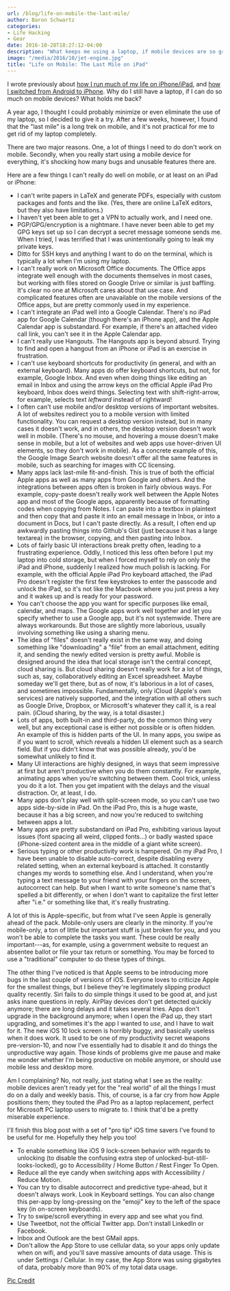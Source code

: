 ```yaml
---
url: /blog/life-on-mobile-the-last-mile/
author: Baron Schwartz
categories:
- Life Hacking
- Gear
date: 2016-10-28T18:27:12-04:00
description: "What keeps me using a laptop, if mobile devices are so great?"
image: "/media/2016/10/jet-engine.jpg"
title: "Life on Mobile: The Last Mile on iPad"
---
```


I wrote previously about [how I run much of my life on
iPhone/iPad](/blog/life-on-mobile-apps-services/), and [how I switched from
Android to iPhone](/blog/life-on-mobile-android-ios/). Why do I still have a
laptop, if I can do so much on mobile devices? What holds me back?

<!--more-->

A year ago, I thought I could probably minimize or even eliminate the use of my
laptop, so I decided to give it a try. After a few weeks, however, I found that
the "last mile" is a long trek on mobile, and it's not practical for me to get
rid of my laptop completely.

There are two major reasons. One, a lot of things I need to do don't work on
mobile. Secondly, when you really start using a mobile device for everything,
it's shocking how many bugs and unusable features there are.

Here are a few things I can't really do well on mobile, or at least on an iPad
or iPhone:

* I can't write papers in LaTeX and generate PDFs, especially with custom packages and
  fonts and the like. (Yes, there are online LaTeX editors, but they also have
  limitations.)
* I haven't yet been able to get a VPN to actually work, and I need one.
* PGP/GPG/encryption is a nightmare. I have never been able to get my GPG keys
  set up so I can decrypt a secret message someone sends me. When I tried, I was
  terrified that I was unintentionally going to leak my private keys.
* Ditto for SSH keys and anything I want to do on the terminal, which is
  typically a lot when I'm using my laptop.
* I can't really work on Microsoft Office documents. The Office apps integrate well enough with
  the documents themselves in most cases, but working with files stored on Google Drive or
  similar is just baffling. It's clear no one at Microsoft cares about that use
  case. And complicated features often are unavailable on the mobile
  versions of the Office apps, but are pretty commonly used in my experience.
* I can't integrate an iPad well into a Google Calendar. There's no iPad app for Google
  Calendar (though there's an iPhone app), and the Apple Calendar app is
  substandard. For example, if there's an attached video call link, you can't
  see it in the Apple Calendar app.
* I can't really use Hangouts. The Hangouts app is beyond absurd. Trying to find and open a
  hangout from an iPhone or iPad is an exercise in frustration.
* I can't use keyboard shortcuts for productivity (in general, and with an external
  keyboard). Many apps do offer keyboard shortcuts, but not, for example, Google
  Inbox. And even when doing things like editing an email in Inbox and using the
  arrow keys on the official Apple iPad Pro keyboard, Inbox does weird things.
  Selecting text with shift-right-arrow, for example, selects text *leftward*
  instead of rightward!
* I often can't use mobile and/or desktop versions of important websites. A lot of websites
  redirect you to a mobile version with limited functionality. You can request a
  desktop version instead, but in many cases it doesn't work, and in others, the
  desktop version doesn't work well in mobile. (There's no mouse, and hovering
  a mouse doesn't make sense in mobile, but a lot of websites and web apps use
  hover-driven UI elements, so they don't work in mobile). As a concrete example
  of this, the Google Image Search website doesn't offer all the same features
  in mobile, such as searching for images with CC licensing.
* Many apps lack last-mile fit-and-finish. This is true of both the official
  Apple apps as well as many apps from Google and others. And the integrations
  between apps often is broken in fairly obvious ways. For example, copy-paste
  doesn't really work well between the Apple Notes app and most of the Google
  apps, apparently because of formatting codes when copying from Notes. I can
  paste into a textbox in plaintext and then copy that and paste it into an
  email message in Inbox, or into a document in Docs, but I can't paste
  directly. As a result, I often end up awkwardly pasting things into Github's
  Gist (just because it has a large textarea) in the browser, copying, and then
  pasting into Inbox.
* Lots of fairly basic UI interactions break pretty often, leading to a
  frustrating experience. Oddly, I noticed this less often before I put my
  laptop into cold storage, but when I forced myself to rely on only the iPad
  and iPhone, suddenly I realized how much polish is lacking. For example, with
  the official Apple iPad Pro keyboard attached, the iPad Pro doesn't register
  the first few keystrokes to enter the passcode and unlock the iPad, so it's
  not like the Macbook where you just press a key and it wakes up and is ready
  for your password.
* You can't choose the app you want for specific purposes like email, calendar,
  and maps. The Google apps work well together and let you specify whether to
  use a Google app, but it's not systemwide. There are always workarounds. But
  those are slightly more laborious, usually involving something like using a
  sharing menu.
* The idea of "files" doesn't really exist in the same way, and doing something
  like "downloading" a "file" from an email attachment, editing it, and sending
  the newly edited version is pretty awful. Mobile is designed around the idea
  that local storage isn't the central concept, cloud sharing is. But cloud
  sharing doesn't really work for a lot of things, such as, say, collaboratively
  editing an Excel spreadsheet. Maybe someday we'll get there, but as of now,
  it's laborious in a lot of cases, and sometimes impossible. Fundamentally,
  only iCloud (Apple's own services) are natively supported, and the integration
  with all others such as Google Drive, Dropbox, or Microsoft's whatever they
  call it, is a real pain. (iCloud sharing, by the way, is a total disaster.)
* Lots of apps, both built-in and third-party, do the common thing very well,
  but any exceptional case is either not possible or is often hidden. An example
  of this is hidden parts of the UI. In many apps, you swipe as if you want to
  scroll, which reveals a hidden UI element such as a search field. But if you
  didn't know that was possible already, you'd be somewhat unlikely to find it.
* Many UI interactions are highly designed, in ways that seem impressive at
  first but aren't productive when you do them constantly. For example,
  animating apps when you're switching between them. Cool trick, unless you do
  it a lot. Then you get impatient with the delays and the visual distraction.
  Or, at least, I do.
* Many apps don't play well with split-screen mode, so you can't use two apps
  side-by-side in iPad. On the iPad Pro, this is a huge waste, because it has a
  big screen, and now you're reduced to switching between apps a lot.
* Many apps are pretty substandard on iPad Pro, exhibiting various layout issues
  (font spacing all weird, clipped fonts...) or badly wasted space (iPhone-sized
  content area in the middle of a giant white screen).
* Serious typing or other productivity work is hampered. On my iPad Pro, I have
  been unable to disable auto-correct, despite disabling every related setting,
  when an external keyboard is attached. It constantly changes my words to
  something else. And I understand, when you're typing a text message to your
  friend with your fingers on the screen, autocorrect can help. But when I want
  to write someone's name that's spelled a bit differently, or when I don't want
  to capitalize the first letter after "i.e." or something like that, it's
  really frustrating.

A lot of this is Apple-specific, but from what I've seen Apple is generally
ahead of the pack. Mobile-only users are clearly in the minority. If you're
mobile-only, a ton of little but important stuff is just broken for you, and you
won't be able to complete the tasks you want. These could be really
important---as, for example, using a government website to request an absentee
ballot or file your tax return or something. You may be forced to use a
"traditional" computer to do these types of things.

The other thing I've noticed is that Apple seems to be introducing more bugs in
the last couple of versions of iOS. Everyone loves to criticize Apple for the
smallest things, but I believe they're legitimately slipping product quality
recently. Siri fails to do simple things it used to be good at, and just asks
inane questions in reply. AirPlay devices don't get detected quickly anymore;
there are long delays and it takes several tries.  Apps don't upgrade in the
background anymore; when I open the iPad up, they start upgrading, and sometimes
it's the app I wanted to *use*, and I have to wait for it. The new iOS 10 lock
screen is horribly buggy, and basically useless when it does work. It used to be
one of my productivity secret weapons pre-version-10, and now I've essentially
had to disable it and do things the unproductive way again. Those kinds of
problems give me pause and make me wonder whether I'm being productive on mobile
anymore, or should use mobile less and desktop more.

Am I complaining? No, not really, just stating what I see as the reality: mobile
devices aren't ready yet for the "real world" of all the things I must do on a
daily and weekly basis. This, of course, is a far cry from how Apple positions
them; they touted the iPad Pro as a laptop replacement, perfect for Microsoft PC
laptop users to migrate to. I think that'd be a pretty miserable experience.

I'll finish this blog post with a set of "pro tip" iOS time savers I've found to
be useful for me. Hopefully they help you too!

* To enable something like iOS 9 lock-screen behavior with regards to unlocking
  (to disable the confusing extra step of unlocked-but-still-looks-locked), go
  to Accessibility / Home Button / Rest Finger To Open.
* Reduce all the eye candy when switching apps with Accessibility / Reduce
  Motion.
* You can try to disable autocorrect and predictive type-ahead, but it doesn't always work.
  Look in Keyboard settings. You can also change this per-app by long-pressing
  on the "emoji" key to the left of the space key (in on-screen keyboards).
* Try to swipe/scroll everything in every app and see what you find.
* Use Tweetbot, not the official Twitter app. Don't install LinkedIn or Facebook.
* Inbox and Outlook are the best GMail apps.
* Don't allow the App Store to use cellular data, so your apps only update when on
  wifi, and you'll save massive amounts of data usage. This is under Settings /
  Cellular. In my case, the App Store was using gigabytes of data, probably more
  than 90% of my total data usage.



[Pic Credit](https://en.wikipedia.org/wiki/Jet_engine#/media/File:F100_F-15_engine.JPG)
